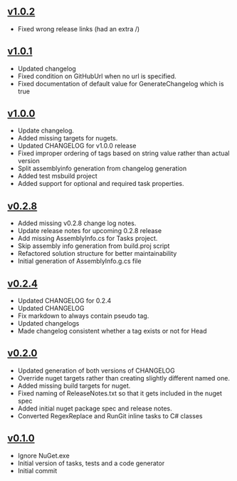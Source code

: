 ## [v1.0.2](https://github.com/kzu/SemanticGit/releases/tag/v1.0.2)
- Fixed wrong release links (had an extra /)

## [v1.0.1](https://github.com/kzu/SemanticGit/releases/tag/v1.0.1)
- Updated changelog
- Fixed condition on GitHubUrl when no url is specified.
- Fixed documentation of default value for GenerateChangelog which is true

## [v1.0.0](https://github.com/kzu/SemanticGit/releases/tag/v1.0.0)
- Update changelog.
- Added missing targets for nugets.
- Updated CHANGELOG for v1.0.0 release
- Fixed improper ordering of tags based on string value rather than actual version
- Split assemblyinfo generation from changelog generation
- Added test msbuild project
- Added support for optional and required task properties.

## [v0.2.8](https://github.com/kzu/SemanticGit/releases/tag/v0.2.8)
- Added missing v0.2.8 change log notes.
- Update release notes for upcoming 0.2.8 release
- Add missing AssemblyInfo.cs for Tasks project.
- Skip assembly info generation from build.proj script
- Refactored solution structure for better maintainability
- Initial generation of AssemblyInfo.g.cs file

## [v0.2.4](https://github.com/kzu/SemanticGit/releases/tag/v0.2.4)
- Updated CHANGELOG for 0.2.4
- Updated CHANGELOG
- Fix markdown to always contain pseudo tag.
- Updated changelogs
- Made changelog consistent whether a tag exists or not for Head

## [v0.2.0](https://github.com/kzu/SemanticGit/releases/tag/v0.2.0)
- Updated generation of both versions of CHANGELOG
- Override nuget targets rather than creating slightly different named one.
- Added missing build targets for nuget.
- Fixed naming of ReleaseNotes.txt so that it gets included in the nuget spec
- Added initial nuget package spec and release notes.
- Converted RegexReplace and RunGit inline tasks to C# classes

## [v0.1.0](https://github.com/kzu/SemanticGit/releases/tag/v0.1.0)
- Ignore NuGet.exe
- Initial version of tasks, tests and a code generator
- Initial commit

